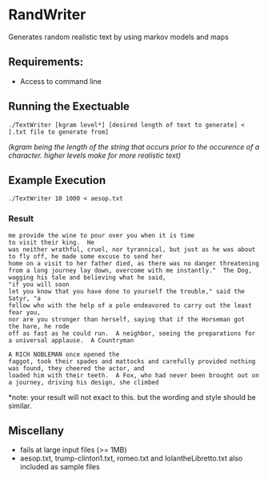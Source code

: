# RandWriter
Generates random realistic text by using markov models and maps

## Requirements:
- Access to command line

## Running the Exectuable
```
./TextWriter [kgram level*] [desired length of text to generate] < [.txt file to generate from]
```
*(kgram being the length of the string that occurs prior to the occurence of a character. higher levels make for more realistic text)*

## Example Execution
```
./TextWriter 10 1000 < aesop.txt
```

### Result
```
me provide the wine to pour over you when it is time
to visit their king.  He
was neither wrathful, cruel, nor tyrannical, but just as he was about
to fly off, he made some excuse to send her
home on a visit to her father died, as there was no danger threatening from a long journey lay down, overcome with me instantly."  The Dog, wagging his tale and believing what he said, 
"if you will soon
let you know that you have done to yourself the trouble," said the 
Satyr, "a
fellow who with the help of a pole endeavored to carry out the least 
fear you,
nor are you stronger than herself, saying that if the Horseman got 
the hare, he rode
off as fast as he could run.  A neighbor, seeing the preparations for
a universal applause.  A Countryman 
 
A RICH NOBLEMAN once opened the
faggot, took their spades and mattocks and carefully provided nothing
was found, they cheered the actor, and
loaded him with their teeth.  A Fox, who had never been brought out on a journey, driving his design, she climbed 
```
*note: your result will not exact to this. but the wording and style should be similar.

## Miscellany
- fails at large input files (>= 1MB)
- aesop.txt, trump-clinton1.txt, romeo.txt and IolantheLibretto.txt also included as sample files
